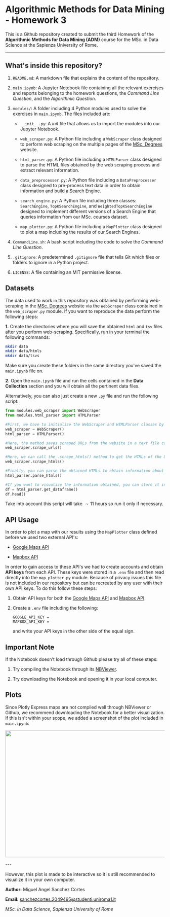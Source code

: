 # Algorithmic Methods for Data Mining - Homework 3

This is a Github repository created to submit the third Homework of the **Algorithmic Methods for Data Mining (ADM)** course for the MSc. in Data Science at the Sapienza University of Rome.

--- 
## What's inside this repository?

1. `README.md`: A markdown file that explains the content of the repository.

2. `main.ipynb`: A Jupyter Notebook file containing all the relevant exercises and reports belonging to the homework questions, the *Command Line Question*, and the *Algorithmic Question*.

3. ``modules/``: A folder including 4 Python modules used to solve the exercises in `main.ipynb`. The files included are:

    - `__init__.py`: A *init* file that allows us to import the modules into our Jupyter Notebook.

    - `web_scraper.py`: A Python file including a `WebScraper` class designed to perform web scraping on the multiple pages of the [MSc. Degrees](https://www.findamasters.com/masters-degrees/msc-degrees/) website.

    - `html_parser.py`: A Python file including a `HTMLParser` class designed to parse the HTML files obtained by the web scraping process and extract relevant information.

    - `data_preprocesser.py`: A Python file including a `DataPreprocesser` class designed to pre-process text data in order to obtain information and build a Search Engine.

    - `search_engine.py`: A Python file including three classes: `SearchEngine`, `TopKSearchEngine`, and `WeightedTopKSearchEngine` designed to implement different versions of a Search Engine that queries information from our MSc. courses dataset.

    - `map_plotter.py`: A Python file including a `MapPlotter` class designed to plot a map including the results of our Search Engines.

4. `CommandLine.sh`: A bash script including the code to solve the *Command Line Question*.

5. ``.gitignore``: A predetermined `.gitignore` file that tells Git which files or folders to ignore in a Python project.

6. `LICENSE`: A file containing an MIT permissive license.

## Datasets

The data used to work in this repository was obtained by performing web-scraping in the [MSc. Degrees](https://www.findamasters.com/masters-degrees/msc-degrees/) website via the `WebScraper` class contained in the `web_scraper.py` module. If you want to reproduce the data perform the following steps:

**1.** Create the directories where you will save the obtained `html` and `tsv` files after you perform web-scraping. Specifically, run in your terminal the following commands:

```bash
mkdir data
mkdir data/htmls
mkdir data/tsvs
```

Make sure you create these folders in the same directory you've saved the `main.ipynb` file on.

**2.** Open the `main.ipynb` file and run the cells contained in the **Data Collection** section and you will obtain all the pertinent data files.

Alternatively, you can also just create a new `.py` file and run the following script:

```python
from modules.web_scraper import WebScraper
from modules.html_parser import HTMLParser

#First, we have to initialize the WebScraper and HTMLParser classes by calling their constructors
web_scraper = WebScraper()
html_parser = HTMLParser()

#Here, the method saves scraped URLs from the website in a text file called urls.txt
web_scraper.scrape_urls()

#Here, we can call the .scrape_htmls() method to get the HTMLs of the URLs mentioned above.
web_scraper.scrape_htmls()

#Finally, you can parse the obtained HTMLs to obtain information about the courses and save it in .tsv files.
html_parser.parse_htmls()

#If you want to visualize the information obtained, you can store it in a dataframe
df = html_parser.get_dataframe()
df.head()
```

Take into account this script will take $\sim 11$ hours so run it only if necessary.

## API Usage

In order to plot a map with our results using the `MapPlotter` class defined before we used two external API's:

- [Google Maps API](https://mapsplatform.google.com/pricing/)

- [Mapbox API](https://docs.mapbox.com/api/overview/)

In order to gain access to these API's we had to create accounts and obtain **API keys** from each API. These keys were stored in a `.env` file and then read directly into the `map_plotter.py` module. Because of privacy issues this file is not included in our repository but can be recreated by any user with their own API keys. To do this follow these steps:

1. Obtain API keys for both the [Google Maps API](https://mapsplatform.google.com/pricing/) and [Mapbox API](https://docs.mapbox.com/api/overview/).

2. Create a `.env` file including the following:

    ```shell
    GOOGLE_API_KEY =
    MAPBOX_API_KEY =
    ```

    and write your API keys in the other side of the equal sign.


## Important Note

If the Notebook doesn't load through Github please try all of these steps:

1. Try compiling the Notebook through its [NBViewer](https://nbviewer.org/github/msancor/ADM-HW3/blob/main/main.ipynb).

2. Try downloading the Notebook and opening it in your local computer.

## Plots

Since Plotly Express maps are not compiled well through NBViewer or Github, we recommend downloading the Notebook for a better visualization. If this isn't within your scope, we added a screenshot of the plot included in `main.ipynb`:

<p align="center">
    <img src="https://drive.google.com/uc?export=view&id=1wZGgqas_bm-nRbe2tS0nEXHwfLrqbVSg" width="800" height="400"/>
</p>
---

However, this plot is made to be interactive so it is still recommended to visualize it in your own computer.

**Author:** Miguel Angel Sanchez Cortes

**Email:** sanchezcortes.2049495@studenti.uniroma1.it

*MSc. in Data Science, Sapienza University of Rome*
